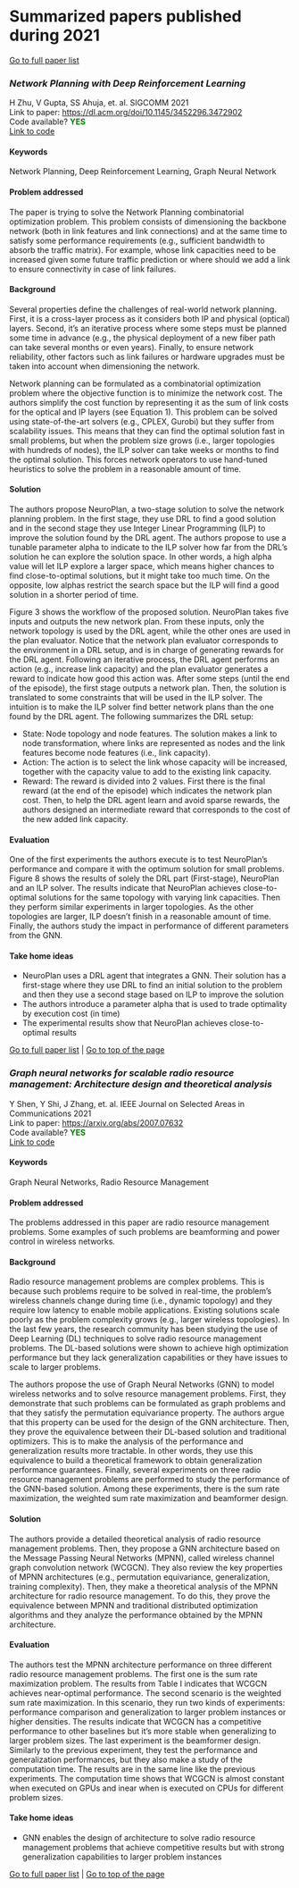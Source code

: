 # Summarized papers published during 2021

[Go to full paper list](https://paulalmasan.github.io/Papers-in-short/)  

### *Network Planning with Deep Reinforcement Learning*
H Zhu, V Gupta, SS Ahuja, et. al. SIGCOMM 2021   
Link to paper: <a href="https://dl.acm.org/doi/10.1145/3452296.3472902" target="_blank" rel="noopener noreferrer">https://dl.acm.org/doi/10.1145/3452296.3472902</a>  
Code available? <b style="color:green;">YES</b>  
<a href="https://github.com/netx-repo/neuroplan" target="_blank" rel="noopener noreferrer">Link to code</a>  

#### Keywords
Network Planning, Deep Reinforcement Learning, Graph Neural Network

#### Problem addressed
The paper is trying to solve the Network Planning combinatorial optimization problem. This problem consists of dimensioning the backbone network (both in link features and link connections) and at the same time to satisfy some performance requirements (e.g., sufficient bandwidth to absorb the traffic matrix). For example, whose link capacities need to be increased given some future traffic prediction or where should we add a link to ensure connectivity in case of link failures.  

#### Background
Several properties define the challenges of real-world network planning. First, it is a cross-layer process as it considers both IP and physical (optical) layers. Second, it’s an iterative process where some steps must be planned some time in advance (e.g., the physical deployment of a new fiber path can take several months or even years). Finally, to ensure network reliability, other factors such as link failures or hardware upgrades must be taken into account when dimensioning the network.  

Network planning can be formulated as a combinatorial optimization problem where the objective function is to minimize the network cost. The authors simplify the cost function by representing it as the sum of link costs for the optical and IP layers (see Equation 1). This problem can be solved using state-of-the-art solvers (e.g., CPLEX, Gurobi) but they suffer from scalability issues. This means that they can find the optimal solution fast in small problems, but when the problem size grows (i.e., larger topologies with hundreds of nodes), the ILP solver can take weeks or months to find the optimal solution. This forces network operators to use hand-tuned heuristics to solve the problem in a reasonable amount of time.  

#### Solution
The authors propose NeuroPlan, a two-stage solution to solve the network planning problem. In the first stage, they use DRL to find a good solution and in the second stage they use Integer Linear Programming (ILP) to improve the solution found by the DRL agent. The authors propose to use a tunable parameter alpha to indicate to the ILP solver how far from the DRL’s solution he can explore the solution space. In other words, a high alpha value will let ILP explore a larger space, which means higher chances to find close-to-optimal solutions, but it might take too much time. On the opposite, low alphas restrict the search space but the ILP will find a good solution in a shorter period of time.  

Figure 3 shows the workflow of the proposed solution. NeuroPlan takes five inputs and outputs the new network plan. From these inputs, only the network topology is used by the DRL agent, while the other ones are used in the plan evaluator. Notice that the network plan evaluator corresponds to the environment in a DRL setup, and is in charge of generating rewards for the DRL agent. Following an iterative process, the DRL agent performs an action (e.g., increase link capacity) and the plan evaluator generates a reward to indicate how good this action was. After some steps (until the end of the episode), the first stage outputs a network plan. Then, the solution is translated to some constraints that will be used in the ILP solver. The intuition is to make the ILP solver find better network plans than the one found by the DRL agent. The following summarizes the DRL setup:
* State: Node topology and node features. The solution makes a link to node transformation, where links are represented as nodes and the link features become node features (i.e., link capacity).  
* Action: The action is to select the link whose capacity will be increased, together with the capacity value to add to the existing link capacity.  
* Reward: The reward is divided into 2 values. First there is the final reward (at the end of the episode) which indicates the network plan cost. Then, to help the DRL agent learn and avoid sparse rewards, the authors designed an intermediate reward that corresponds to the cost of the new added link capacity.  

#### Evaluation
One of the first experiments the authors execute is to test NeuroPlan’s performance and compare it with the optimum solution for small problems. Figure 8 shows the results of solely the DRL part (First-stage), NeuroPlan and an ILP solver. The results indicate that NeuroPlan achieves close-to-optimal solutions for the same topology with varying link capacities. Then they perform similar experiments in larger topologies. As the other topologies are larger, ILP doesn’t finish in a reasonable amount of time. Finally, the authors study the impact in performance of different parameters from the GNN.  

#### Take home ideas
* NeuroPlan uses a DRL agent that integrates a GNN. Their solution has a first-stage where they use DRL to find an initial solution to the problem and then they use a second stage based on ILP to improve the solution  
* The authors introduce a parameter alpha that is used to trade optimality by execution cost (in time)  
* The experimental results show that NeuroPlan achieves close-to-optimal results  

[Go to full paper list](https://paulalmasan.github.io/Papers-in-short/) | [Go to top of the page](#summarized-papers-published-during-2021)

### *Graph neural networks for scalable radio resource management: Architecture design and theoretical analysis*
Y Shen, Y Shi, J Zhang, et. al. IEEE Journal on Selected Areas in Communications 2021   
Link to paper: <a href="https://arxiv.org/abs/2007.07632" target="_blank" rel="noopener noreferrer">https://arxiv.org/abs/2007.07632</a>  
Code available? <b style="color:green;">YES</b>  
<a href="https://github.com/yshenaw/GNN-Resource-Management" target="_blank" rel="noopener noreferrer">Link to code</a>  

#### Keywords
Graph Neural Networks, Radio Resource Management  

#### Problem addressed
The problems addressed in this paper are radio resource management problems. Some examples of such problems are beamforming and power control in wireless networks.  

#### Background
Radio resource management problems are complex problems. This is because such problems require to be solved in real-time, the problem’s wireless channels change during time (i.e., dynamic topology) and they require low latency to enable mobile applications. Existing solutions scale poorly as the problem complexity grows (e.g., larger wireless topologies). In the last few years, the research community has been studying the use of Deep Learning (DL) techniques to solve radio resource management problems. The DL-based solutions were shown to achieve high optimization performance but they lack generalization capabilities or they have issues to scale to larger problems.  

The authors propose the use of Graph Neural Networks (GNN) to model wireless networks and to solve resource management problems. First, they demonstrate that such problems can be formulated as graph problems and that they satisfy the permutation equivariance property. The authors argue that this property can be used for the design of the GNN architecture. Then, they prove the equivalence between their DL-based solution and traditional optimizers. This is to make the analysis of the performance and generalization results more tractable. In other words, they use this equivalence to build a theoretical framework to obtain generalization performance guarantees. Finally, several experiments on three radio resource management problems are performed to study the performance of the GNN-based solution. Among these experiments, there is the sum rate maximization, the weighted sum rate maximization and beamformer design.  

#### Solution
The authors provide a detailed theoretical analysis of radio resource management problems. Then, they propose a GNN architecture based on the Message Passing Neural Networks (MPNN), called wireless channel graph convolution network (WCGCN). They also review the key properties of MPNN architectures (e.g., permutation equivariance, generalization, training complexity). Then, they make a theoretical analysis of the MPNN architecture for radio resource management. To do this, they prove the equivalence between MPNN and traditional distributed optimization algorithms and they analyze the performance obtained by the MPNN architecture.  

#### Evaluation
The authors test the MPNN architecture performance on three different radio resource management problems. The first one is the sum rate maximization problem. The results from Table I indicates that WCGCN achieves near-optimal performance. The second scenario is the weighted sum rate maximization. In this scenario, they run two kinds of experiments: performance comparison and generalization to larger problem instances or higher densities. The results indicate that WCGCN has a competitive performance to other baselines but it’s more stable when generalizing to larger problem sizes. The last experiment is the beamformer design. Similarly to the previous experiment, they test the performance and generalization performances, but they also make a study of the computation time. The results are in the same line like the previous experiments. The computation time shows that WCGCN is almost constant when executed on GPUs and inear when is executed on CPUs for different problem sizes.  

#### Take home ideas
* GNN enables the design of architecture to solve radio resource management problems that achieve competitive results but with strong generalization capabilities to larger problem instances  

[Go to full paper list](https://paulalmasan.github.io/Papers-in-short/) | [Go to top of the page](#summarized-papers-published-during-2021)